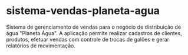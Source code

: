 # sistema-vendas-planeta-agua
Sistema de gerenciamento de vendas para o negócio de distribuição de água "Planeta Água". A aplicação permite realizar cadastros de clientes, produtos, efetuar vendas com controle de trocas de galões e gerar relatórios de movimentação.
